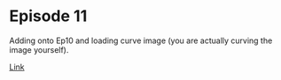 # Episode 11
Adding onto Ep10 and loading curve image (you are actually curving the image yourself).

[Link](http://luvneesh.me/A-Frame_WebVR/Ep11/)